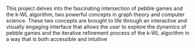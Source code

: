 This project delves into the fascinating intersection of pebble games and the k-WL algorithm, two powerful concepts in graph theory and computer science. These two concepts are brought to life through an interactive and visually engaging interface that allows the user to explore the dynamics of pebble games and the iterative refinement process of the k-WL algorithm in a way that is both accessible and intuitive

